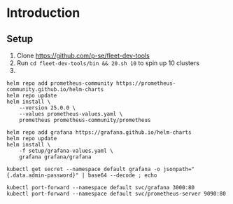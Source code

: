 # Introduction

## Setup

1. Clone https://github.com/p-se/fleet-dev-tools
2. Run `cd fleet-dev-tools/bin && 20.sh 10` to spin up 10 clusters
3.

```shell
helm repo add prometheus-community https://prometheus-community.github.io/helm-charts
helm repo update
helm install \
    --version 25.0.0 \
    --values prometheus-values.yaml \
    prometheus prometheus-community/prometheus
```

```shell
helm repo add grafana https://grafana.github.io/helm-charts
helm repo update
helm install \
    -f setup/grafana-values.yaml \
    grafana grafana/grafana

kubectl get secret --namespace default grafana -o jsonpath="{.data.admin-password}" | base64 --decode ; echo
```

```shell
kubectl port-forward --namespace default svc/grafana 3000:80
kubectl port-forward --namespace default svc/prometheus-server 9090:80
```
